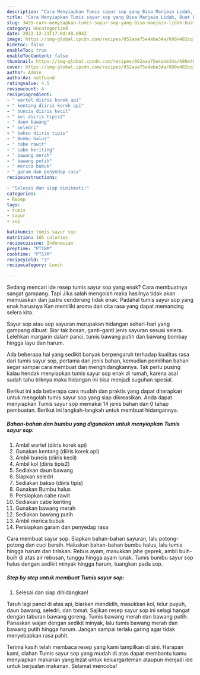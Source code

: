 ```yaml
---
description: "Cara Menyiapkan Tumis sayur sop yang Bisa Manjain Lidah, Buat Buka Puasa Menggugah Selera"
title: "Cara Menyiapkan Tumis sayur sop yang Bisa Manjain Lidah, Buat Buka Puasa Menggugah Selera"
slug: 3439-cara-menyiapkan-tumis-sayur-sop-yang-bisa-manjain-lidah-buat-buka-puasa-menggugah-selera
category: Uncategorized
date: 2022-12-31T17:04:40.694Z
image: https://img-global.cpcdn.com/recipes/052aaa75e4abe34a/680x482cq70/tumis-sayur-sop-foto-resep-utama.jpg
hideToc: false
enableToc: true
enableTocContent: false
thumbnail: https://img-global.cpcdn.com/recipes/052aaa75e4abe34a/680x482cq70/tumis-sayur-sop-foto-resep-utama.jpg
cover: https://img-global.cpcdn.com/recipes/052aaa75e4abe34a/680x482cq70/tumis-sayur-sop-foto-resep-utama.jpg
author: Admin
authorAv: notfound
ratingvalue: 4.5
reviewcount: 4
recipeingredient:
- " wortel diiris korek api"
- " kentang diiris korek api"
- " buncis diiris kecil"
- " kol diiris tipis2"
- " daun bawang"
- " seledri"
- " bakso diiris tipis"
- " Bumbu halus"
- " cabe rawit"
- " cabe keriting"
- " bawang merah"
- " bawang putih"
- " merica bubuk"
- " garam dan penyedap rasa"
recipeinstructions:

- "Selesai dan siap dinikmati!"
categories:
- Resep
tags:
- tumis
- sayur
- sop

katakunci: tumis sayur sop 
nutrition: 105 calories
recipecuisine: Indonesian
preptime: "PT18M"
cooktime: "PT57M"
recipeyield: "3"
recipecategory: Lunch

---
```



Sedang mencari ide resep tumis sayur sop yang enak? Cara membuatnya sangat gampang. Tapi Jika salah mengolah maka hasilnya tidak akan memuaskan dan justru cenderung tidak enak. Padahal tumis sayur sop yang enak harusnya Kan memiliki aroma dan cita rasa yang dapat memancing selera kita.


Sayur sop atau sop sayuran merupakan hidangan sehari-hari yang gampang dibuat. Biar tak bosan, ganti-ganti jenis sayuran sesuai selera. Lelehkan margarin dalam panci, tumis bawang putih dan bawang bombay hingga layu dan harum.

Ada beberapa hal yang sedikit banyak berpengaruh terhadap kualitas rasa dari tumis sayur sop, pertama dari jenis bahan, kemudian pemilihan bahan segar sampai cara membuat dan menghidangkannya. Tak perlu pusing kalau hendak menyiapkan tumis sayur sop enak di rumah, karena asal sudah tahu triknya maka hidangan ini bisa menjadi suguhan spesial.


Berikut ini ada beberapa cara mudah dan praktis yang dapat diterapkan untuk mengolah tumis sayur sop yang siap dikreasikan. Anda dapat menyiapkan Tumis sayur sop memakai 14 jenis bahan dan 0 tahap pembuatan. Berikut ini langkah-langkah untuk membuat hidangannya.

<!--inarticleads1-->

##### Bahan-bahan dan bumbu yang digunakan untuk menyiapkan Tumis sayur sop:

1. Ambil  wortel (diiris korek api)
1. Gunakan  kentang (diiris korek api)
1. Ambil  buncis (diiris kecil)
1. Ambil  kol (diiris tipis2)
1. Sediakan  daun bawang
1. Siapkan  seledri
1. Sediakan  bakso (diiris tipis)
1. Gunakan  Bumbu halus
1. Persiapkan  cabe rawit
1. Sediakan  cabe keriting
1. Gunakan  bawang merah
1. Sediakan  bawang putih
1. Ambil  merica bubuk
1. Persiapkan  garam dan penyedap rasa


Cara membuat sayur sop: Siapkan bahan-bahan sayuran, lalu potong-potong dan cuci bersih. Haluskan bahan-bahan bumbu halus, lalu tumis hingga harum dan tiriskan. Rebus ayam, masukkan jahe geprek, ambil buih-buih di atas air rebusan, tunggu hingga ayam lunak. Tumis bumbu sayur sop halus dengan sedikit minyak hingga harum, tuangkan pada sop. 

<!--inarticleads2-->

##### Step by step untuk membuat Tumis sayur sop:


1. Selesai dan siap dihidangkan!

Taruh lagi panci di atas api, biarkan mendidih, masukkan kol, telur puyuh, daun bawang, seledri, dan tomat. Sajikan resep sayur sop ini selagi hangat dengan taburan bawang goreng. Tumis bawang merah dan bawang putih. Panaskan wajan dengan sedikit minyak, lalu tumis bawang merah dan bawang putih hingga harum. Jangan sampai terlalu garing agar tidak menyebabkan rasa pahit. 

Terima kasih telah membaca resep yang kami tampilkan di sini. Harapan kami, olahan Tumis sayur sop yang mudah di atas dapat membantu kamu menyiapkan makanan yang lezat untuk keluarga/teman ataupun menjadi ide untuk berjualan makanan. Selamat mencoba!
